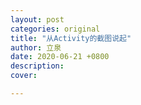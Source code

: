 ```yaml
---
layout: post
categories: original
title: "从Activity的截图说起"
author: 立泉
date: 2020-06-21 +0800
description: 
cover: 

---
```




